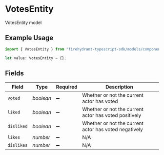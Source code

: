 # VotesEntity

VotesEntity model

## Example Usage

```typescript
import { VotesEntity } from "firehydrant-typescript-sdk/models/components";

let value: VotesEntity = {};
```

## Fields

| Field                                                 | Type                                                  | Required                                              | Description                                           |
| ----------------------------------------------------- | ----------------------------------------------------- | ----------------------------------------------------- | ----------------------------------------------------- |
| `voted`                                               | *boolean*                                             | :heavy_minus_sign:                                    | Whether or not the current actor has voted            |
| `liked`                                               | *boolean*                                             | :heavy_minus_sign:                                    | Whether or not the current actor has voted positively |
| `disliked`                                            | *boolean*                                             | :heavy_minus_sign:                                    | Whether or not the current actor has voted negatively |
| `likes`                                               | *number*                                              | :heavy_minus_sign:                                    | N/A                                                   |
| `dislikes`                                            | *number*                                              | :heavy_minus_sign:                                    | N/A                                                   |